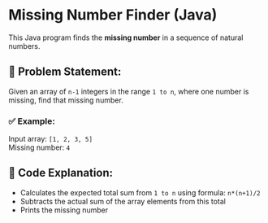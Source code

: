 # Missing Number Finder (Java)

This Java program finds the **missing number** in a sequence of natural numbers.

## 🧠 Problem Statement:
Given an array of `n-1` integers in the range `1 to n`, where one number is missing, find that missing number.

### ✅ Example:
Input array: `[1, 2, 3, 5]`  
Missing number: `4`

## 📄 Code Explanation:
- Calculates the expected total sum from `1 to n` using formula: `n*(n+1)/2`
- Subtracts the actual sum of the array elements from this total
- Prints the missing number
